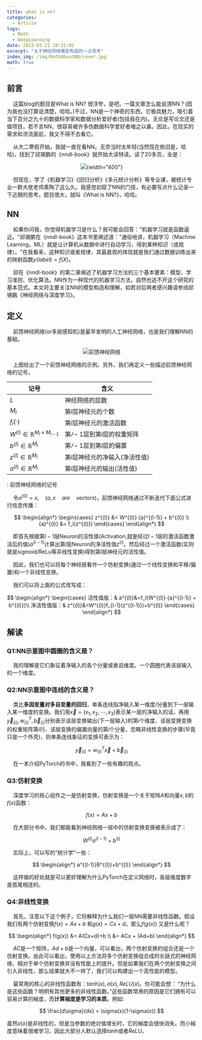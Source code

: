 ```yaml
---
title: what is nn?
categories:
  - Article
tags:
  - Math
  - DeepLearning
date: 2022-03-22 10:31:02
excerpt: "关于神经网络模型构造的一点思考"
index_img: /img/MathAboutNN/cover.jpg
math: true
---
```

  



## 前言

$\quad$这篇blog的题目是What is NN? 很浮夸，是吧。一篇文章怎么能说清NN？(因为我也没打算说清楚，哈哈。)不过，NN是一个神奇的东西，它极具魅力，吸引着当下百分之九十的数据科学家和数据分析爱好者(包括我在内)。无论是写论文还是做项目，若不言NN，很容易被许多伪数据科学爱好者嗤之以鼻。因此，在现实的需求和洪流面前，我又不得不去看它。

$\quad$从大二寒假开始，我就一直在看NN。无奈当时太年轻(当然现在依旧是，哈哈)，找到了邱锡鹏的《nndl-book》就开始大读特读。读了20多页，全是：

<center>

![](/img/MathAboutNN/nike.jpg){width="400"}

</center>

$\quad$但现在，学了《机器学习》《回归分析》《多元统计分析》等专业课，被统计专业一群大佬老师熏陶了这么久。我感觉初窥了NN的门径，有必要写点什么记录一下近期的思考。题目很大，就叫《What is NN?》，哈哈。

## NN

$\quad$如果你问我，你觉得机器学习是什么？我可能会回答："机器学习就是函数逼近。"邱锡鹏在《nndl-book》这本书里阐述道："通俗地讲，机器学习（Machine Learning，ML）就是让计算机从数据中进行自动学习，得到某种知识（或规律）。"在我看来，这种知识或者规律，其最直观的体现就是我们通过数据训练出来的映射函数$y(label) = f(X)$。

$\quad$邱在《nndl-book》的第二章阐述了机器学习方法的三个基本要素：模型、学习准则、优化算法。NN作为一种现代的机器学习方法，自然也逃不开这个研究的基本范式。本文将主要关注NN的模型构造和理解，如若对后两者感兴趣请参阅邱锡鹏《神经网络与深度学习》。

## 定义

$\quad$前馈神经网络(or多层感知机)是最早发明的人工神经网络，也是我们理解NN的基础。

<center>

<img src="/img/MathAboutNN/cover.jpg" alt="前馈神经网络" />

</center>

$\quad$上图给出了一个前馈神经网络的示例。另外，我们再定义一些描述前馈神经网络的记号。

| 记号                                          | 含义                            |
|-----------------------------------------------|---------------------------------|
| $L$                                           | 神经网络的层数                  |
| $M_l$                                         | 第$l$层神经元的个数             |
| $f_l(·)$                                      | 第$l$层神经元的激活函数         |
| $W^{(l)} \in \mathbb{R}^{M_l \times M_{l-1}}$ | 第$𝑙 − 1$层到第$l$层的权重矩阵  |
| $b^{(l)} \in \mathbb{R}^{M_l}$                | 第$𝑙 − 1$层到第$l$层的偏置      |
| $z^{(l)} \in \mathbb{R}^{M_l}$                | 第$l$层神经元的净输入(净活性值) |
| $a^{(l)} \in \mathbb{R}^{M_l}$                | 第$l$层神经元的输出(活性值)     |

: 前馈神经网络的记号

$\quad$令${a}^{(0)} = {x},\quad(a,x \quad are  \quad vectors)$，前馈神经网络通过不断迭代下面公式进行信息传播：


$$
\begin{align*}
\begin{cases}
z^{(l)} &= W^{(l)} {a}^{(l-1)} + b^{(l)} \\
{a}^{(l)} &= f_l(z^{(l)})
\end{cases}
\end{align*}
$$


$\quad$即首先根据第$l-1$层Neuron的活性值(Activation,就是经过$l-1$层的激活函数激活后的值)$a^{(l-1)}$计算出第$l$层Neuron的净活性值$z^{(l)}$。然后经过一个激活函数(实则就是sigmoid/ReLu等非线性变换)得到第$l$层神经元的活性值。

$\quad$因此，我们也可以将每个神经层看作一个仿射变换(通过一个线性变换和平移/偏置)和一个非线性变换。

$\quad$我们可以将上面的公式改写成：

$$
\begin{align*}
\begin{cases}
活性值版：& a^{(l)}&=f_l(W^{(l)} {a}^{(l-1)} + b^{(l)})\\
净活性值版：& z^{(l)}&=W^{(l)}f_{l-1}(z^{(l-1)})+b^{(l)}
\end{cases}
\end{align*}
$$

## 解读

### Q1:NN示意图中圆圈的含义是？

$\quad$我的理解是它们象征着净输入的各个分量或者说维度。一个圆圈代表该层输入的一个维度。

### Q2:NN示意图中连线的含义是？

$\quad$类比**多因变量对多自变量的回归**，单条连线指净输入某一维度/分量到下一层输入某一维度的变换。我们用$\overrightarrow{x} = (x_1,x_2,\cdots,x_3)$表示某一层的净输入的话，再用$\overrightarrow{y}_{(i)},w^T_{(i)},\overrightarrow{b}_{(i)}$分别表示该层变换输出(下一层输入)的第$i$个维度、该层变换变换的权重矩阵第$i$行、该层变换的偏置向量的第$i$个分量，忽略非线性变换的步骤(毕竟只是一个外壳)，则单条连线象征的变换可表示为：

$$
\overrightarrow{y}_{(i)}=w^T_{(i)} \overrightarrow{x}+\overrightarrow{b}_{(i)}
$$

$\quad$在一本介绍PyTorch的书中，我看到了一些有趣的观点。

### Q3:仿射变换

$\quad$深度学习的核心组件之一是仿射变换，仿射变换是一个关于矩阵$A$和向量$x,b$的$f(x)$函数：

$$
f(x) = Ax+b
$$

$\quad$在大部分书中，我们都能看到神经网络一层中的仿射变换变换被表示成了：

$$
W^{(l)}a^{(l-1)}+b^{(l)}
$$

$\quad$实际上，可以写的“统计学”一些：

$$
\begin{align*}
a^{(l-1)}B^{(l)}+b^{(l)}
\end{align*}
$$

$\quad$这样做的好处就是可以更好理解为什么PyTorch在定义网络时，各层维度数字是首尾相连的。

### Q4:非线性变换

$\quad$首先，注意以下这个例子，它将解释为什么我们一层NN需要非线性函数。假设我们有两个仿射变换$f(x) = Ax+b$
和$g(x) = Cx+d$。那么$f(g(x))$ 又是什么呢？

$$
\begin{align*}
f(g(x)) &= A(Cx+d)+b \\
&= ACx + (Ad+b)
\end{align*}
$$

$\quad AC$是一个矩阵，$Ad+b$是一个向量，可以看出，两个仿射变换的组合还是一个仿射变换。由此可以看出，使用以上方法将多个仿射变换组合成的长链式的神经网络，相对于单个仿射变换并没有性能上的提升。但是如果我们在两个仿射变换之间引入非线性，那么结果就大不一样了，我们可以构建出一个高性能的模型。

$\quad$最常用的核心的非线性函数有：$tanh(x),\sigma(x),ReLU(x)$。你可能会想： “为什么是这些函数？明明有其他更多的非线性函数。”这些函数常用的原因是它们拥有可以容易计算的梯度，而**计算梯度是学习的本质**。例如:

$$
\frac{d\sigma}{dx} = \sigma(x)(1-\sigma(x))
$$

虽然$\sigma(x)$是非线性的，但是当参数的绝对值增长时，它的梯度会很快消失。而小梯度意味着很难学习。因此大部分人默认选择$tanh$或者$ReLU$。

